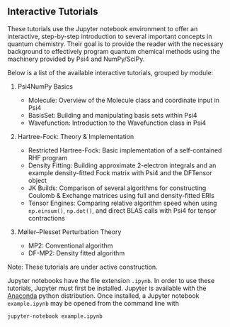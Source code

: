 ## Interactive Tutorials

These tutorials use the Jupyter notebook environment to offer an interactive, step-by-step introduction to several important concepts in quantum chemistry.  Their goal is to provide the reader with the necessary background to effectively program quantum chemical methods using the machinery provided by Psi4 and NumPy/SciPy.  

Below is a list of the available interactive tutorials, grouped by module:

1. Psi4NumPy Basics
    * Molecule: Overview of the Molecule class and coordinate input in Psi4
    * BasisSet: Building and manipulating basis sets within Psi4
    * Wavefunction: Introduction to the Wavefunction class in Psi4

2. Hartree-Fock: Theory & Implementation
    * Restricted Hartree-Fock: Basic implementation of a self-contained RHF program
    * Density Fitting: Building approximate 2-electron integrals and an example density-fitted Fock matrix with Psi4 and the DFTensor object
    * JK Builds: Comparison of several algorithms for constructing Coulomb & Exchange matrices using full and density-fitted ERIs
    * Tensor Engines: Comparing relative algorithm speed when using `np.einsum()`, `np.dot()`, and direct BLAS calls with Psi4 for tensor contractions

3. Møller–Plesset Perturbation Theory 
    * MP2: Conventional algorithm
    * DF-MP2: Density fitted algorithm

Note: These tutorials are under active construction.

Jupyter notebooks have the file extension `.ipynb`.  In order to use these tutorials, Jupyter must first be installed.  Jupyter is available with the [Anaconda](https://www.continuum.io/downloads) python distribution.  Once installed, a Jupyter notebook `example.ipynb` may be opened from the command line with
```
jupyter-notebook example.ipynb
```
